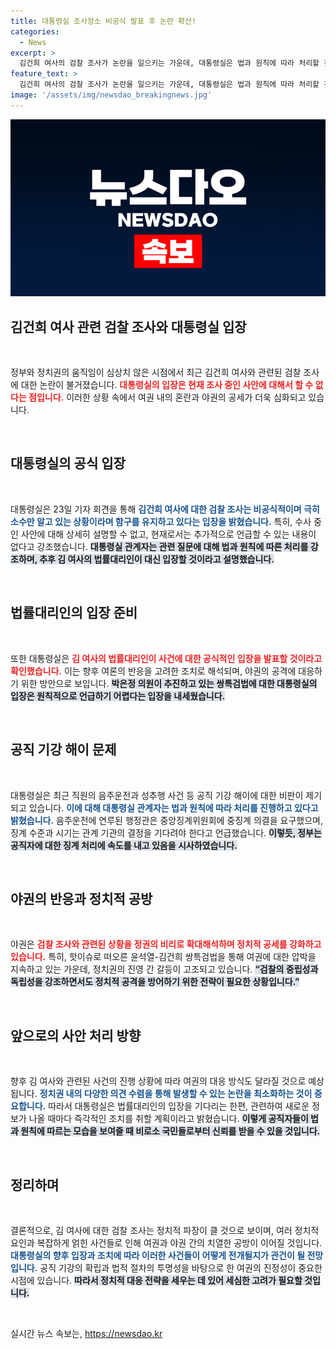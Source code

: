 ```yaml
---
title: 대통령실 조사장소 비공식 발표 후 논란 확산!
categories:
  - News
excerpt: >
  김건희 여사의 검찰 조사가 논란을 일으키는 가운데, 대통령실은 법과 원칙에 따라 처리할 것이라며 사안을 다루고 있다. 음주운전 사건 후속 조치도 촉각을 곤두세우고 있다! 클릭해 자세한 내용을 확인하세요!
feature_text: >
  김건희 여사의 검찰 조사가 논란을 일으키는 가운데, 대통령실은 법과 원칙에 따라 처리할 것이라며 사안을 다루고 있다. 음주운전 사건 후속 조치도 촉각을 곤두세우고 있다! 클릭해 자세한 내용을 확인하세요!
image: '/assets/img/newsdao_breakingnews.jpg'
---
```


<p><img src="/assets/img/newsdao_breakingnews.jpg" alt="bookingtag 속보" /></p>

<h2 data-ke-size="size26">김건희 여사 관련 검찰 조사와 대통령실 입장</h2>

<p data-ke-size="size16">&nbsp;</p>

<p>정부와 정치권의 움직임이 심상치 않은 시점에서 최근 김건희 여사와 관련된 검찰 조사에 대한 논란이 불거졌습니다. <b><span style="color: #ee2323;">대통령실의 입장은 현재 조사 중인 사안에 대해서 할 수 없다는 점입니다.</span></b> 이러한 상황 속에서 여권 내의 혼란과 야권의 공세가 더욱 심화되고 있습니다. </p>

<p data-ke-size="size16">&nbsp;</p>

<h2 data-ke-size="size26">대통령실의 공식 입장</h2>

<p data-ke-size="size16">&nbsp;</p>

<p>대통령실은 23일 기자 회견을 통해 <b><span style="color: #1a5490;">김건희 여사에 대한 검찰 조사는 비공식적이며 극히 소수만 알고 있는 상황이라며 함구를 유지하고 있다는 입장을 밝혔습니다.</span></b> 특히, 수사 중인 사안에 대해 상세히 설명할 수 없고, 현재로서는 추가적으로 언급할 수 있는 내용이 없다고 강조했습니다. <b><span style="background-color: #21538527;">대통령실 관계자는 관련 질문에 대해 법과 원칙에 따른 처리를 강조하며, 추후 김 여사의 법률대리인이 대신 입장할 것이라고 설명했습니다.</span></b></p>

<p data-ke-size="size16">&nbsp;</p>

<h2 data-ke-size="size26">법률대리인의 입장 준비</h2>

<p data-ke-size="size16">&nbsp;</p>

<p>또한 대통령실은 <b><span style="color: #ee2323;">김 여사의 법률대리인이 사건에 대한 공식적인 입장을 발표할 것이라고 확인했습니다.</span></b> 이는 향후 여론의 반응을 고려한 조치로 해석되며, 야권의 공격에 대응하기 위한 방안으로 보입니다. <b><span style="background-color: #21538527;">박은정 의원이 추진하고 있는 쌍특검법에 대한 대통령실의 입장은 원칙적으로 언급하기 어렵다는 입장을 내세웠습니다.</span></b></p>

<p data-ke-size="size16">&nbsp;</p>

<h2 data-ke-size="size26">공직 기강 해이 문제</h2>

<p data-ke-size="size16">&nbsp;</p>

<p>대통령실은 최근 직원의 음주운전과 성추행 사건 등 공직 기강 해이에 대한 비판이 제기되고 있습니다. <b><span style="color: #1a5490;">이에 대해 대통령실 관계자는 법과 원칙에 따라 처리를 진행하고 있다고 밝혔습니다.</span></b> 음주운전에 연루된 행정관은 중앙징계위원회에 중징계 의결을 요구했으며, 징계 수준과 시기는 관계 기관의 결정을 기다려야 한다고 언급했습니다. <b><span style="background-color: #21538527;">이렇듯,<b> 정부는 공직자에 대한 징계 처리에 속도를 내고 있음을 시사하였습니다.</b></span></b></p>

<p data-ke-size="size16">&nbsp;</p>

<h2 data-ke-size="size26">야권의 반응과 정치적 공방</h2>

<p data-ke-size="size16">&nbsp;</p>

<p>야권은 <b><span style="color: #ee2323;">검찰 조사와 관련된 상황을 정권의 비리로 확대해석하며 정치적 공세를 강화하고 있습니다.</span></b> 특히, 핫이슈로 떠오른 윤석열-김건희 쌍특검법을 통해 여권에 대한 압박을 지속하고 있는 가운데, 정치권의 진영 간 갈등이 고조되고 있습니다. <b><span style="background-color: #21538527;">“검찰의 중립성과 독립성을 강조하면서도 정치적 공격을 방어하기 위한 전략이 필요한 상황입니다.”</span></b></p>

<p data-ke-size="size16">&nbsp;</p>

<h2 data-ke-size="size26">앞으로의 사안 처리 방향</h2>

<p data-ke-size="size16">&nbsp;</p>

<p>향후 김 여사와 관련된 사건의 진행 상황에 따라 여권의 대응 방식도 달라질 것으로 예상됩니다. <b><span style="color: #1a5490;">정치권 내의 다양한 의견 수렴을 통해 발생할 수 있는 논란을 최소화하는 것이 중요합니다.</span></b> 따라서 대통령실은 법률대리인의 입장을 기다리는 한편, 관련하여 새로운 정보가 나올 때마다 즉각적인 조치를 취할 계획이라고 밝혔습니다. <b><span style="background-color: #21538527;">이렇게 공직자들이 법과 원칙에 따르는 모습을 보여줄 때 비로소 국민들로부터 신뢰를 받을 수 있을 것입니다.</span></b></p>

<p data-ke-size="size16">&nbsp;</p>

<h2 data-ke-size="size26">정리하며</h2>

<p data-ke-size="size16">&nbsp;</p>

<p>결론적으로, 김 여사에 대한 검찰 조사는 정치적 파장이 클 것으로 보이며, 여러 정치적 요인과 복잡하게 얽힌 사건들로 인해 여권과 야권 간의 치열한 공방이 이어질 것입니다. <b><span style="color: #1a5490;">대통령실의 향후 입장과 조치에 따라 이러한 사건들이 어떻게 전개될지가 관건이 될 전망입니다.</span></b> 공직 기강의 확립과 법적 절차의 투명성을 바탕으로 한 여권의 진정성이 중요한 시점에 있습니다. <b><span style="background-color: #21538527;">따라서 정치적 대응 전략을 세우는 데 있어 세심한 고려가 필요할 것입니다.</span></b> </p>

<p data-ke-size="size16">&nbsp;</p>
실시간 뉴스 속보는, <a href="https://newsdao.kr" rel="dofollow">https://newsdao.kr</a>


